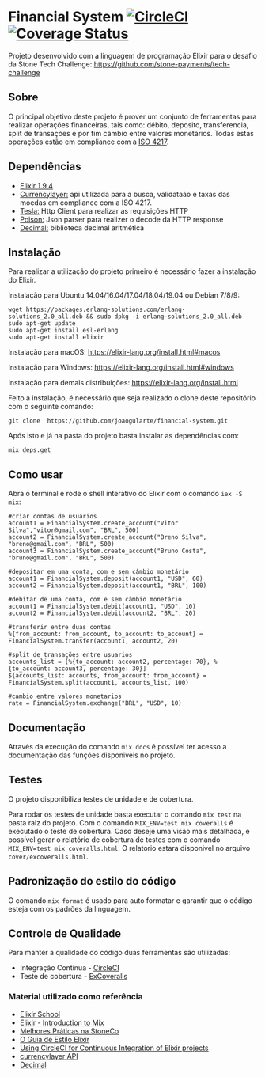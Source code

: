 # Financial System [![CircleCI](https://circleci.com/gh/joaogularte/financial-system.svg?style=svg)](https://circleci.com/gh/joaogularte/financial-system)  [![Coverage Status](https://coveralls.io/repos/github/joaogularte/financial-system/badge.svg?branch=master)](https://coveralls.io/github/joaogularte/financial-system?branch=master)

Projeto desenvolvido com a linguagem de programação Elixir para o desafio da Stone Tech Challenge: https://github.com/stone-payments/tech-challenge 

## Sobre

O principal objetivo deste projeto é prover um conjunto de ferramentas para realizar operações financeiras, tais como: débito, deposito, transferencia, split de transações e por fim câmbio entre valores monetários. Todas estas operações estão em compliance com a [ISO 4217](https://pt.wikipedia.org/wiki/ISO_4217). 

## Dependências

- [Elixir 1.9.4](https://github.com/elixir-lang/elixir)
- [Currencylayer:](https://currencylayer.com/) api utilizada para a busca, validataão e taxas das moedas em compliance com a ISO 4217.
- [Tesla:](https://github.com/teamon/tesla) Http Client para realizar as requisições HTTP
- [Poison:](https://github.com/devinus/poison) Json parser para realizer o decode da HTTP response
- [Decimal:](https://hexdocs.pm/decimal/readme.html) biblioteca decimal aritmética 

## Instalação

Para realizar a utilização do projeto primeiro é necessário fazer a instalação do Elixir.

Instalação para Ubuntu 14.04/16.04/17.04/18.04/19.04 ou Debian 7/8/9:
```
wget https://packages.erlang-solutions.com/erlang-solutions_2.0_all.deb && sudo dpkg -i erlang-solutions_2.0_all.deb
sudo apt-get update
sudo apt-get install esl-erlang
sudo apt-get install elixir

```
Instalação para macOS: https://elixir-lang.org/install.html#macos

Instalação para Windows: https://elixir-lang.org/install.html#windows

Instalação para demais distribuições: https://elixir-lang.org/install.html

Feito a instalação, é necessário que seja realizado o clone deste repositório com o seguinte comando: 
```
git clone  https://github.com/joaogularte/financial-system.git
```
Após isto e já na pasta do projeto basta instalar as dependências com:
```
mix deps.get
```

## Como usar 

Abra o terminal e rode o shell interativo do Elixir com o comando `iex -S mix`:
```
#criar contas de usuarios
account1 = FinancialSystem.create_account("Vitor Silva","vitor@gmail.com", "BRL", 500)
account2 = FinancialSystem.create_account("Breno Silva", "breno@gmail.com", "BRL", 500)
account3 = FinancialSystem.create_account("Bruno Costa", "bruno@gmail.com", "BRL", 500)

#depositar em uma conta, com e sem câmbio monetário
account1 = FinancialSystem.deposit(account1, "USD", 60)
account2 = FinancialSystem.deposit(account1, "BRL", 100)

#debitar de uma conta, com e sem câmbio monetário
account1 = FinancialSystem.debit(account1, "USD", 10)
account2 = FinancialSystem.debit(account2, "BRL", 20)

#transferir entre duas contas
%{from_account: from_account, to_account: to_account} = FinancialSystem.transfer(account1, account2, 20)

#split de transações entre usuarios
accounts_list = [%{to_account: account2, percentage: 70}, %{to_account: account3, percentage: 30}]
${accounts_list: accounts, from_account: from_account} = FinancialSystem.split(account1, accounts_list, 100)

#cambio entre valores monetarios
rate = FinancialSystem.exchange("BRL", "USD", 10)

```
## Documentação

Através da execução do comando `mix docs` é possível ter acesso a documentação das funções disponiveis no projeto.

## Testes

O projeto disponibiliza testes de unidade e de cobertura.

Para rodar os testes de unidade basta executar o comando `mix test` na pasta raiz do projeto. Com o comando `MIX_ENV=test mix coveralls` é executado o teste de cobertura. Caso deseje uma visão mais detalhada, é possível gerar o relatório de cobertura de testes com o comando `MIX_ENV=test mix coveralls.html`. O relatorio estara disponivel no arquivo `cover/excoveralls.html`.

## Padronização do estilo do código

O comando `mix format` é usado para auto formatar e garantir que o código esteja com os padrões da linguagem.  


## Controle de Qualidade

Para manter a qualidade do código duas ferramentas são utilizadas:

* Integração Contínua - [CircleCI](https://circleci.com/gh/joaogularte/financial-system)
* Teste de cobertura - [ExCoveralls](https://coveralls.io/github/joaogularte/financial-system?branch=master)

### Material utilizado como referência

- [Elixir School](https://elixirschool.com/pt/)
- [Elixir - Introduction to Mix](https://elixir-lang.org/getting-started/mix-otp/introduction-to-mix.html#running-tests)
- [Melhores Práticas na StoneCo](https://github.com/stone-payments/stoneco-best-practices/blob/master/README_pt.md)
- [O Guia de Estilo Elixir](https://github.com/gusaiani/elixir_style_guide/blob/master/README_ptBR.md)
- [Using CircleCI for Continuous Integration of Elixir projects](https://www.erlang-solutions.com/blog/using-circleci-for-continuous-integration-of-elixir-projects.html)
- [currencylayer API](https://currencylayer.com/documentation)
- [Decimal](https://hexdocs.pm/decimal/readme.html)

